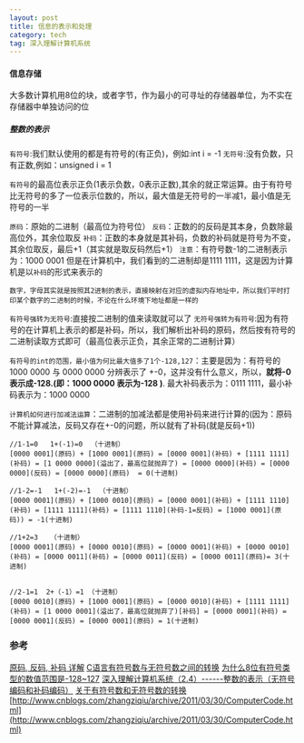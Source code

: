 ```yaml
---
layout: post
title: 信息的表示和处理
category: tech
tag: 深入理解计算机系统
---
```


#### 信息存储
大多数计算机用8位的块，或者字节，作为最小的可寻址的存储器单位，为不实在存储器中单独访问的位

##### 整数的表示
`有符号`:我们默认使用的都是有符号的(有正负)，例如:int i = -1
`无符号`:没有负数，只有正数,例如：unsigned i = 1

`有符号`的最高位表示正负(1表示负数，0表示正数),其余的就正常运算。由于有符号比无符号的多了一位表示位数的，所以，最大值是无符号的一半减1，最小值是无符号的一半

`原码`：原始的二进制（最高位为符号位）
`反码`：正数的的反码是其本身，负数除最高位外，其余位取反
`补码`：正数的本身就是其补码，负数的补码就是符号为不变，其余位取反，最后+1（其实就是取反码然后+1）
`注意`：有符号数-1的二进制表示为：1000 0001 但是在计算机中，我们看到的二进制却是1111 1111，这是因为计算机是以`补码`的形式来表示的

`数字，字母其实就是按照其2进制的表示，直接映射在对应的虚拟内存地址中，所以我们平时打印某个数字的二进制的时候，不论在什么环境下地址都是一样的`

`有符号强转为无符号`:直接按二进制的值来读取就可以了
`无符号强转为有符号`:因为有符号的在计算机上表示的都是补码，所以，我们解析出补码的原码，然后按有符号的二进制读取方式即可（最高位表示正负，其余正常的二进制计算）

`有符号的int的范围，最小值为何比最大值多了1个-128,127`：主要是因为：有符号的1000 0000 与 0000 0000 分辨表示了 +-0，这并没有什么意义，所以，**就将-0表示成-128.(即：1000 0000 表示为-128 )**. 最大补码表示为：0111 1111，最小补码表示为：1000 0000

`计算机如何进行加减法运算`：二进制的加减法都是使用补码来进行计算的(因为：原码不能计算减法，反码又存在+-0的问题，所以就有了补码(就是反码+1))

```
//1-1=0   1+(-1)=0  （十进制）
[0000 0001](原码) + [1000 0001](原码) = [0000 0001](补码) + [1111 1111](补码) = [1 0000 0000](溢出了，最高位就抛弃了) = [0000 0000](补码) = [0000 0000](反码) = [0000 0000](原码)  = 0(十进制)

//1-2=-1   1+(-2)=-1  （十进制）
[0000 0001](原码) + [1000 0010](原码) = [0000 0001](补码) + [1111 1110](补码) = [1111 1111](补码) = [1111 1110](补码-1=反码) = [1000 0001](原码)) = -1(十进制)

//1+2=3   （十进制）
[0000 0001](原码) + [0000 0010](原码) = [0000 0001](补码) + [0000 0010](补码) = [0000 0011](补码) = [0000 0011](反码) = [0000 0011](原码)= 3(十进制)


//2-1=1  2+（-1）=1 （十进制）
[0000 0010](原码) + [1000 0001](原码) = [0000 0010](补码) + [1111 1111](补码) = [1 0000 0001](溢出了，最高位就抛弃了)[补码] = [0000 0001](补码) = [0000 0001](反码) = [0000 0001](原码) = 1(十进制)

```

### 参考
[原码, 反码, 补码 详解](http://www.cnblogs.com/zhangziqiu/archive/2011/03/30/ComputerCode.html)
[C语言有符号数与无符号数之间的转换](http://www.cnblogs.com/lknlfy/archive/2013/04/02/2996320.html)
[为什么8位有符号类型的数值范围是-128~127](https://www.jianshu.com/p/0ad27ad30a43)
[深入理解计算机系统（2.4）------整数的表示（无符号编码和补码编码）](http://www.cnblogs.com/ysocean/p/7531660.html)
[关于有符号数和无符号数的转换](https://www.cnblogs.com/tgycoder/p/4218696.html)
[http://www.cnblogs.com/zhangziqiu/archive/2011/03/30/ComputerCode.html](http://www.cnblogs.com/zhangziqiu/archive/2011/03/30/ComputerCode.html)